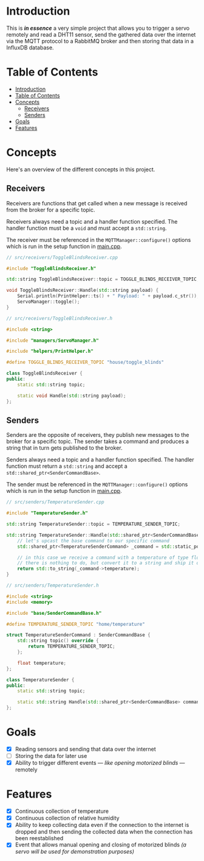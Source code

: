 # Introduction

This is ***in essence*** a very simple project that allows you to trigger a servo remotely and read a DHT11 sensor, send the gathered data over the internet via the MQTT protocol to a RabbitMQ broker and then storing that data in a InfluxDB database.

# Table of Contents

- [Introduction](#introduction)
- [Table of Contents](#table-of-contents)
- [Concepts](#concepts)
  - [Receivers](#receivers)
  - [Senders](#senders)
- [Goals](#goals)
- [Features](#features)

# Concepts

Here's an overview of the different concepts in this project.

## Receivers
Receivers are functions that get called when a new message is received from the broker for a specific topic.

Receivers always need a topic and a handler function specified. The handler function must be a `void` and must accept a `std::string`.

The receiver must be referenced in the `MQTTManager::configure()` options which is run in the setup function in [main.cpp](/src/main.cpp#L56).

```cpp
// src/receivers/ToggleBlindsReceiver.cpp

#include "ToggleBlindsReceiver.h"

std::string ToggleBlindsReceiver::topic = TOGGLE_BLINDS_RECEIVER_TOPIC;

void ToggleBlindsReceiver::Handle(std::string payload) {
    Serial.println(PrintHelper::ts() + " Payload: " + payload.c_str());
    ServoManager::toggle();
}
```

```cpp
// src/receivers/ToggleBlindsReceiver.h

#include <string>

#include "managers/ServoManager.h"

#include "helpers/PrintHelper.h"

#define TOGGLE_BLINDS_RECEIVER_TOPIC "house/toggle_blinds"

class ToggleBlindsReceiver {
public:
    static std::string topic;

    static void Handle(std::string payload);
};
```


## Senders
Senders are the opposite of receivers, they publish new messages to the broker for a specific topic. The sender takes a command and produces a string that in turn gets published to the broker.

Senders always need a topic and a handler function specified. The handler function must return a `std::string` and accept a `std::shared_ptr<SenderCommandBase>`.

The sender must be referenced in the `MQTTManager::configure()` options which is run in the setup function in [main.cpp](/src/main.cpp#L56).

```cpp
// src/senders/TemperatureSender.cpp

#include "TemperatureSender.h"

std::string TemperatureSender::topic = TEMPERATURE_SENDER_TOPIC;

std::string TemperatureSender::Handle(std::shared_ptr<SenderCommandBase> command) {
    // let's upcast the base command to our specific command
    std::shared_ptr<TemperatureSenderCommand> _command = std::static_pointer_cast<TemperatureSenderCommand>(command);

    // in this case we receive a command with a temperature of type float
    // there is nothing to do, but convert it to a string and ship it off
    return std::to_string(_command->temperature);
}
```

```cpp
// src/senders/TemperatureSender.h

#include <string>
#include <memory>

#include "base/SenderCommandBase.h"

#define TEMPERATURE_SENDER_TOPIC "home/temperature"

struct TemperatureSenderCommand : SenderCommandBase {
    std::string topic() override {
        return TEMPERATURE_SENDER_TOPIC;
    };

    float temperature;
};

class TemperatureSender {
public:
    static std::string topic;

    static std::string Handle(std::shared_ptr<SenderCommandBase> command);
};
```

# Goals
- [x] Reading sensors and sending that data over the internet
- [ ] Storing the data for later use
- [x] Ability to trigger different events &mdash; *like opening motorized blinds* &mdash; remotely

# Features
- [x] Continuous collection of temperature
- [x] Continuous collection of relative humidity
- [x] Ability to keep collecting data even if the connection to the internet is dropped and then sending the collected data when the connection has been reestablished
- [x] Event that allows manual opening and closing of motorized blinds *(a servo will be used for demonstration purposes)*
